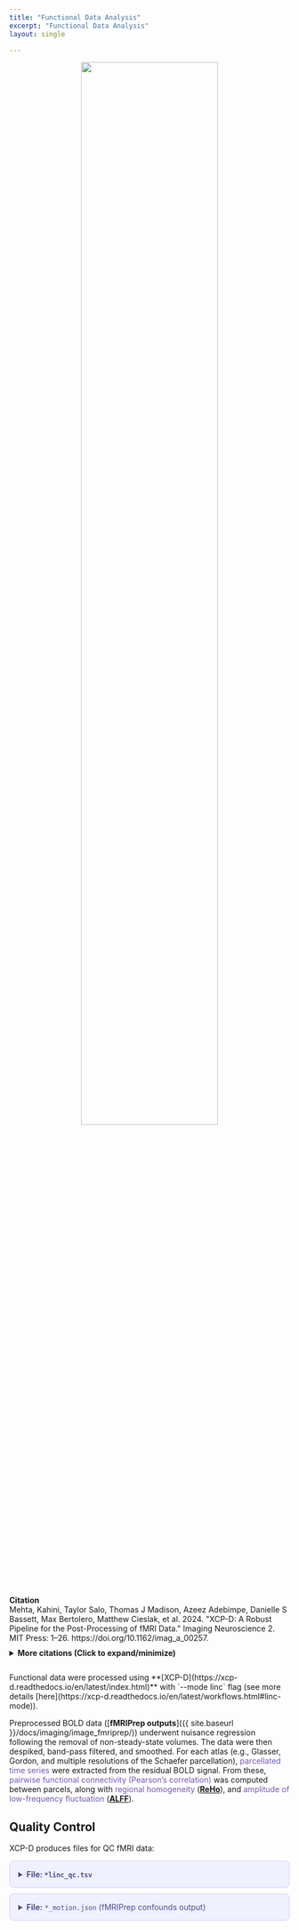 ```yaml
---
title: "Functional Data Analysis"
excerpt: "Functional Data Analysis"
layout: single

---
```


<style>
details p { margin: 8px 0 !important; }
details div { line-height: 1.6; }
</style>

<div style="text-align: center;">
     <img src="{{ site.baseurl }}/assets/images/misc/xcpd_workflow.png" width="70%" height="auto" />
</div>

<br/>
<div style="margin: 10px 0;">
<strong>Citation</strong><br/>
Mehta, Kahini, Taylor Salo, Thomas J Madison, Azeez Adebimpe, Danielle S Bassett, Max Bertolero, Matthew Cieslak, et al. 2024. "XCP-D: A Robust Pipeline for the Post-Processing of fMRI Data." Imaging Neuroscience 2. MIT Press: 1–26. https://doi.org/10.1162/imag_a_00257.
</div>

<details style="margin: 10px 0;">
<summary><strong>More citations (Click to expand/minimize)</strong></summary>
<div style="padding: 10px 0; line-height: 1.6;">
Abraham, Alexandre, Fabian Pedregosa, Michael Eickenberg, Philippe Gervais, Andreas Mueller, Jean Kossaifi, Alexandre Gramfort, Bertrand Thirion, and Gaël Varoquaux. 2014. “Machine Learning for Neuroimaging with Scikit-Learn.” Frontiers in Neuroinformatics. Frontiers, 14.
<p style="margin: 2px 0;"></p>
Avants, Brian B, Nick Tustison, Gang Song, and others. 2009. “Advanced Normalization Tools (Ants).” Insight J 2 (365): 1–35.
<p style="margin: 2px 0;"></p>
Brett, Matthew, Christopher J. Markiewicz, Michael Hanke, Marc-Alexandre Côté, Ben Cipollini, Paul McCarthy, Dorota Jarecka, et al. 2022. Nipy/Nibabel: (version 4.0.0). Zenodo. https://doi.org/10.5281/zenodo.591597.
<p style="margin: 2px 0;"></p>
Ciric, Rastko, Adon F. G. Rosen, Guray Erus, Matthew Cieslak, Azeez Adebimpe, Philip A. Cook, Danielle S. Bassett, Christos Davatzikos, Daniel H. Wolf, and Theodore D. Satterthwaite. 2018. “Mitigating Head Motion Artifact in Functional Connectivity MRI.” Nature Protocols 13 (12): 2801–26. https://doi.org/10.1038/s41596-018-0065-y.
<p style="margin: 2px 0;"></p>
Ciric, Rastko, William H Thompson, Romy Lorenz, Mathias Goncalves, Eilidh MacNicol, Christopher J Markiewicz, Yaroslav O Halchenko, et al. 2022. “TemplateFlow: FAIR-Sharing of Multi-Scale, Multi-Species Brain Models.” bioRxiv. Cold Spring Harbor Laboratory, 2021–02. https://doi.org/10.1101/2021.02.10.430678.
<p style="margin: 2px 0;"></p>
Ciric, Rastko, Daniel H. Wolf, Jonathan D. Power, David R. Roalf, Graham Baum, Kosha Ruparel, Russell T. Shinohara, et al. 2017. “Benchmarking of Participant-Level Confound Regression Strategies for the Control of Motion Artifact in Studies of Functional Connectivity.” NeuroImage 154 (July): 174–87. https://doi.org/10.1016/j.neuroimage.2017.03.020.
<p style="margin: 2px 0;"></p>
Cox, Robert W. 1996. “AFNI: Software for Analysis and Visualization of Functional Magnetic Resonance Neuroimages.” Computers and Biomedical Research 29 (3). Elsevier: 162–73.
<p style="margin: 2px 0;"></p>
Cox, Robert W, and James S Hyde. 1997. “Software Tools for Analysis and Visualization of fMRI Data.” NMR in Biomedicine: An International Journal Devoted to the Development and Application of Magnetic Resonance in Vivo 10 (4-5). Wiley Online Library: 171–78.
<p style="margin: 2px 0;"></p>
Esteban, Oscar, Rastko Ciric, Karolina Finc, Ross W Blair, Christopher J Markiewicz, Craig A Moodie, James D Kent, et al. 2020. “Analysis of Task-Based Functional Mri Data Preprocessed with fMRIPrep.” Nature Protocols 15 (7). Nature Publishing Group: 2186–2202. https://doi.org/10.1038/s41596-020-0327-3.
<p style="margin: 2px 0;"></p>
Esteban, Oscar, Christopher J Markiewicz, Ross W Blair, Craig A Moodie, A Ilkay Isik, Asier Erramuzpe, James D Kent, et al. 2019. “FMRIPrep: A Robust Preprocessing Pipeline for Functional Mri.” Nature Methods 16 (1). Nature Publishing Group: 111–16. https://doi.org/10.1038/s41592-018-0235-4.
<p style="margin: 2px 0;"></p>
Glasser, Matthew F., Timothy S. Coalson, Emma C. Robinson, Carl D. Hacker, John Harwell, Essa Yacoub, Kamil Ugurbil, et al. 2016. “A Multi-Modal Parcellation of Human Cerebral Cortex.” Nature 536 (7615): 171–78. https://doi.org/10.1038/nature18933.
<p style="margin: 2px 0;"></p>
Glasser, Matthew F., Stamatios N. Sotiropoulos, J. Anthony Wilson, Timothy S. Coalson, Bruce Fischl, Jesper L. Andersson, Junqian Xu, et al. 2013. “The Minimal Preprocessing Pipelines for the Human Connectome Project.” NeuroImage 80 (October): 105–24. https://doi.org/10.1016/j.neuroimage.2013.04.127.
<p style="margin: 2px 0;"></p>
Gordon, Evan M., Timothy O. Laumann, Babatunde Adeyemo, Jeremy F. Huckins, William M. Kelley, and Steven E. Petersen. 2016. “Generation and Evaluation of a Cortical Area Parcellation from Resting-State Correlations.” Cerebral Cortex 26 (1): 288–303. https://doi.org/10.1093/cercor/bhu239.
<p style="margin: 2px 0;"></p>
Gorgolewski, Krzysztof, Christopher D. Burns, Cindee Madison, Dav Clark, Yaroslav O. Halchenko, Michael L. Waskom, and Satrajit S. Ghosh. 2011. “Nipype: A Flexible, Lightweight and Extensible Neuroimaging Data Processing Framework in Python.” Frontiers in Neuroinformatics 5. https://doi.org/10.3389/fninf.2011.00013.
<p style="margin: 2px 0;"></p>
Harris, Charles R., Jarrod K. Millman, Stéfan J. van der Walt, Ralf Gommers, Pauli Virtanen, David Cournapeau, Eric Wieser, et al. 2020. “Array Programming with NumPy.” Nature 585 (7825): 357–62. https://doi.org/10.1038/s41586-020-2649-2.
<p style="margin: 2px 0;"></p>
Hermosillo, Robert JM, Lucille A Moore, Eric Fezcko, Ally Dworetsky, Adam Pines, Gregory Conan, Michael A Mooney, et al. 2022. “A Precision Functional Atlas of Network Probabilities and Individual-Specific Network Topography.” bioRxiv. Cold Spring Harbor Laboratory, 2022–01. https://doi.org/10.1101/2022.01.12.475422.
<p style="margin: 2px 0;"></p>
Hunter, John D. 2007. “Matplotlib: A 2D Graphics Environment.” Computing in Science & Engineering 9 (03). IEEE Computer Society: 90–95.
<p style="margin: 2px 0;"></p>
Jiang, Lili, and Xi-Nian Zuo. 2016. “Regional Homogeneity: A Multimodal, Multiscale Neuroimaging Marker of the Human Connectome.” The Neuroscientist 22 (5). Sage Publications Sage CA: Los Angeles, CA: 486–505.
<p style="margin: 2px 0;"></p>
King, Maedbh, Carlos R Hernandez-Castillo, Russell A Poldrack, Richard B Ivry, and Jörn Diedrichsen. 2019. “Functional Boundaries in the Human Cerebellum Revealed by a Multi-Domain Task Battery.” Nature Neuroscience 22 (8). Nature Publishing Group US New York: 1371–8. https://doi.org/10.1038/s41593-019-0436-x.
<p style="margin: 2px 0;"></p>
Marcus, Daniel S, John Harwell, Timothy Olsen, Michael Hodge, Matthew F Glasser, Fred Prior, Mark Jenkinson, Timothy Laumann, Sandra W Curtiss, and David C Van Essen. 2011. “Informatics and Data Mining Tools and Strategies for the Human Connectome Project.” Frontiers in Neuroinformatics 5. Frontiers Research Foundation: 4.
<p style="margin: 2px 0;"></p>
Najdenovska, Elena, Yasser Alemán-Gómez, Giovanni Battistella, Maxime Descoteaux, Patric Hagmann, Sebastien Jacquemont, Philippe Maeder, Jean-Philippe Thiran, Eleonora Fornari, and Meritxell Bach Cuadra. 2018. “In-Vivo Probabilistic Atlas of Human Thalamic Nuclei Based on Diffusion-Weighted Magnetic Resonance Imaging.” Scientific Data 5 (1). Nature Publishing Group: 1–11. https://doi.org/10.1038/sdata.2018.270.
<p style="margin: 2px 0;"></p>
Pauli, Wolfgang M, Amanda N Nili, and J Michael Tyszka. 2018. “A High-Resolution Probabilistic in Vivo Atlas of Human Subcortical Brain Nuclei.” Scientific Data 5 (1). Nature Publishing Group: 1–13. https://doi.org/10.1038/sdata.2018.63.
<p style="margin: 2px 0;"></p>
Satterthwaite, Theodore D., Mark A. Elliott, Raphael T. Gerraty, Kosha Ruparel, James Loughead, Monica E. Calkins, Simon B. Eickhoff, et al. 2013. “An Improved Framework for Confound Regression and Filtering for Control of Motion Artifact in the Preprocessing of Resting-State Functional Connectivity Data.” NeuroImage 64 (January): 240–56. https://doi.org/10.1016/j.neuroimage.2012.08.052.
<p style="margin: 2px 0;"></p>
Schaefer, Alexander, Ru Kong, Evan M. Gordon, Timothy O. Laumann, Xi-Nian Zuo, Avram J. Holmes, Simon B. Eickhoff, and B. T. Thomas Yeo. 2018. “Local-Global Parcellation of the Human Cerebral Cortex from Intrinsic Functional Connectivity MRI.” Cerebral Cortex (New York, N.Y.: 1991) 28 (9): 3095–3114. https://doi.org/10.1093/cercor/bhx179.
<p style="margin: 2px 0;"></p>
Taylor, Paul A, and Ziad S Saad. 2013. “FATCAT:(An Efficient) Functional and Tractographic Connectivity Analysis Toolbox.” Brain Connectivity 3 (5). Mary Ann Liebert, Inc. 140 Huguenot Street, 3rd Floor New Rochelle, NY 10801 USA: 523–35.
<p style="margin: 2px 0;"></p>
Tian, Ye, Daniel S Margulies, Michael Breakspear, and Andrew Zalesky. 2020. “Topographic Organization of the Human Subcortex Unveiled with Functional Connectivity Gradients.” Nature Neuroscience 23 (11). Nature Publishing Group: 1421–32. https://doi.org/10.1038/s41593-020-00711-6.
<p style="margin: 2px 0;"></p>
Virtanen, Pauli, Ralf Gommers, Travis E. Oliphant, Matt Haberland, Tyler Reddy, David Cournapeau, Evgeni Burovski, et al. 2020. “SciPy 1.0: Fundamental Algorithms for Scientific Computing in Python.” Nature Methods 17 (3): 261–72. https://doi.org/10.1038/s41592-019-0686-2.
<p style="margin: 2px 0;"></p>
Yarkoni, Tal, Christopher J Markiewicz, Alejandro de la Vega, Krzysztof J Gorgolewski, Taylor Salo, Yaroslav O Halchenko, Quinten McNamara, et al. 2019. “PyBIDS: Python Tools for Bids Datasets.” Journal of Open Source Software 4 (40). NIH Public Access.
<p style="margin: 2px 0;"></p>
Zhang, Bo, Fei Wang, Hao-Ming Dong, Xiao-Wei Jiang, Sheng-Nan Wei, Miao Chang, Zhi-Yang Yin, et al. 2019. “Surface-Based Regional Homogeneity in Bipolar Disorder: A Resting-State fMRI Study.” Psychiatry Research 278 (August): 199–204. https://doi.org/10.1016/j.psychres.2019.05.045.
<p style="margin: 2px 0;"></p>
Zou, Qi-Hong, Chao-Zhe Zhu, Yihong Yang, Xi-Nian Zuo, Xiang-Yu Long, Qing-Jiu Cao, Yu-Feng Wang, and Yu-Feng Zang. 2008. “An Improved Approach to Detection of Amplitude of Low-Frequency Fluctuation (ALFF) for Resting-State fMRI: Fractional ALFF.” Journal of Neuroscience Methods 172 (1): 137–41. https://doi.org/10.1016/j.jneumeth.2008.04.012.
</div>
</details>


<br>
Functional data were processed using **[XCP-D](https://xcp-d.readthedocs.io/en/latest/index.html)** with `--mode linc` flag (see more details [here](https://xcp-d.readthedocs.io/en/latest/workflows.html#linc-mode)).

Preprocessed BOLD data ([**fMRIPrep outputs**]({{ site.baseurl }}/docs/imaging/image_fmriprep/)) underwent nuisance regression following the removal of non-steady-state volumes. The data were then despiked, band-pass filtered, and smoothed. For each atlas (e.g., Glasser, Gordon, and multiple resolutions of the Schaefer parcellation), <span style="color: #7556b7;">parcellated time series</span> were extracted from the residual BOLD signal. From these, <span style="color: #7556b7;">pairwise functional connectivity (Pearson’s correlation)</span> was computed between parcels, along with <span style="color: #7556b7;">regional homogeneity</span> ([**ReHo**](https://xcp-d.readthedocs.io/en/latest/workflows.html#reho)), and <span style="color: #7556b7;">amplitude of low-frequency fluctuation</span> ([**ALFF**](https://xcp-d.readthedocs.io/en/latest/workflows.html#alff)).

## Quality Control

XCP-D produces files for QC fMRI data:

<details style="background-color: #f0f0ff; border: 1px solid #d0d0ff; border-radius: 8px; padding: 15px; margin: 10px 0;">
<summary style="cursor: pointer; font-weight: bold; color: #4a4a8a;"><strong>File:</strong> <code>*linc_qc.tsv</code></summary>

<table style="width: 100%; border-collapse: collapse; margin-top: 15px;">
<thead>
<tr style="background-color: #e8e8ff;">
<th style="border: 1px solid #d0d0ff; padding: 8px; text-align: left; font-weight: bold;">Metric</th>
<th style="border: 1px solid #d0d0ff; padding: 8px; text-align: left; font-weight: bold;">Description</th>
</tr>
</thead>
<tbody>
<tr>
<td style="border: 1px solid #d0d0ff; padding: 8px;"><code>mean_fd</code></td>
<td style="border: 1px solid #d0d0ff; padding: 8px;">Mean framewise displacement</td>
</tr>
<tr style="background-color: #f8f8ff;">
<td style="border: 1px solid #d0d0ff; padding: 8px;"><code>mean_fd_post_censoring</code></td>
<td style="border: 1px solid #d0d0ff; padding: 8px;">Mean framewise displacement after censoring</td>
</tr>
<tr>
<td style="border: 1px solid #d0d0ff; padding: 8px;"><code>mean_relative_rms</code></td>
<td style="border: 1px solid #d0d0ff; padding: 8px;">Mean relative root mean square</td>
</tr>
<tr style="background-color: #f8f8ff;">
<td style="border: 1px solid #d0d0ff; padding: 8px;"><code>max_relative_rms</code></td>
<td style="border: 1px solid #d0d0ff; padding: 8px;">Maximum relative root mean square</td>
</tr>
<tr>
<td style="border: 1px solid #d0d0ff; padding: 8px;"><code>mean_dvars_initial</code></td>
<td style="border: 1px solid #d0d0ff; padding: 8px;">Mean DVARS before processing</td>
</tr>
<tr style="background-color: #f8f8ff;">
<td style="border: 1px solid #d0d0ff; padding: 8px;"><code>mean_dvars_final</code></td>
<td style="border: 1px solid #d0d0ff; padding: 8px;">Mean DVARS after processing</td>
</tr>
<tr>
<td style="border: 1px solid #d0d0ff; padding: 8px;"><code>num_dummy_volumes</code></td>
<td style="border: 1px solid #d0d0ff; padding: 8px;">Number of dummy volumes</td>
</tr>
<tr style="background-color: #f8f8ff;">
<td style="border: 1px solid #d0d0ff; padding: 8px;"><code>num_censored_volumes</code></td>
<td style="border: 1px solid #d0d0ff; padding: 8px;">Number of censored volumes</td>
</tr>
<tr>
<td style="border: 1px solid #d0d0ff; padding: 8px;"><code>num_retained_volumes</code></td>
<td style="border: 1px solid #d0d0ff; padding: 8px;">Number of retained volumes</td>
</tr>
<tr style="background-color: #f8f8ff;">
<td style="border: 1px solid #d0d0ff; padding: 8px;"><code>fd_dvars_correlation_initial</code></td>
<td style="border: 1px solid #d0d0ff; padding: 8px;">Correlation between FD and DVARS before processing</td>
</tr>
<tr>
<td style="border: 1px solid #d0d0ff; padding: 8px;"><code>fd_dvars_correlation_final</code></td>
<td style="border: 1px solid #d0d0ff; padding: 8px;">Correlation between FD and DVARS after processing</td>
</tr>
</tbody>
</table>

</details>

<details style="background-color: #f0f0ff; border: 1px solid #d0d0ff; border-radius: 8px; padding: 15px; margin: 10px 0;">
<summary style="cursor: pointer; color: #4a4a8a;"><strong>File:</strong> <code>*_motion.json</code> (fMRIPrep confounds output)</summary>

<pre style="background-color: #f8f8ff; border: 1px solid #d0d0ff; border-radius: 4px; padding: 15px; overflow-x: auto; font-size: 14px; line-height: 1.4;">
{
  "Sources": [
    "bids:preprocessed:sub-NDARAC853CR6/ses-1/func/sub-NDARAC853CR6_ses-1_task-movieDM_acq-VARIANTPlumb_desc-confounds_timeseries.tsv"
  ],
  "framewise_displacement": {
    "Description": "Framewise displacement calculated according to Power et al. (2012).",
    "HeadRadius": 50.0,
    "Units": "mm"
  },
  "rmsd": {},
  "rot_x": {
    "Description": "Rotation about left-right axis. Also known as \"pitch\".",
    "Units": "rad"
  },
  "rot_y": {
    "Description": "Rotation about anterior-posterior axis. Also known as \"roll\".",
    "Units": "rad"
  },
  "rot_z": {
    "Description": "Rotation about superior-inferior axis. Also known as \"yaw\".",
    "Units": "rad"
  },
  "trans_x": {
    "Description": "Translation along left-right axis.",
    "Units": "mm"
  },
  "trans_y": {
    "Description": "Translation along anterior-posterior axis.",
    "Units": "mm"
  },
  "trans_z": {
    "Description": "Translation along superior-inferior axis.",
    "Units": "mm"
  }
}
</pre>

</details>